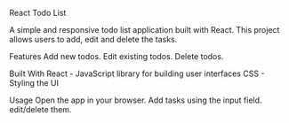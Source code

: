 React Todo List

A simple and responsive todo list application built with React. This project allows users to add, edit and delete the tasks.

Features
Add new todos.
Edit existing todos.
Delete todos.

Built With
React - JavaScript library for building user interfaces
CSS - Styling the UI

Usage
Open the app in your browser.
Add tasks using the input field.
edit/delete them.







